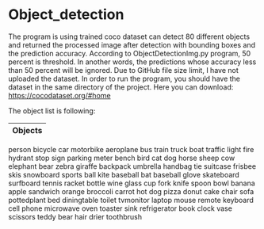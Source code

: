 # Object_detection
The program is using trained coco dataset can detect 80 different objects and returned the processed image after detection with bounding boxes and the prediction accuracy. According to ObjectDetectionImg.py program, 50 percent is threshold. In another words, the predictions whose accuracy less than 50 percent will be ignored. Due to GitHub file size limit, I have not uploaded the dataset. In order to run the program, you should have the dataset in the same directory of the project. Here you can download: https://cocodataset.org/#home 

The object list is following:

Objects |
------------- |
person
bicycle
car
motorbike
aeroplane
bus
train
truck
boat
traffic light
fire hydrant
stop sign
parking meter
bench
bird
cat
dog
horse
sheep
cow
elephant
bear
zebra
giraffe
backpack
umbrella
handbag
tie
suitcase
frisbee
skis
snowboard
sports ball
kite
baseball bat
baseball glove
skateboard
surfboard
tennis racket
bottle
wine glass
cup
fork
knife
spoon
bowl
banana
apple
sandwich
orange
broccoli
carrot
hot dog
pizza
donut
cake
chair
sofa
pottedplant
bed
diningtable
toilet
tvmonitor
laptop
mouse
remote
keyboard
cell phone
microwave
oven
toaster
sink
refrigerator
book
clock
vase
scissors
teddy bear
hair drier
toothbrush
